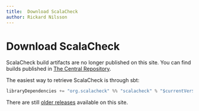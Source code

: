```yaml
---
title:  Download ScalaCheck
author: Rickard Nilsson
---
```


# Download ScalaCheck
ScalaCheck build artifacts are no longer published on this site. You can find
builds published in [The Central Repository](https://search.maven.org/).

The easiest way to retrieve ScalaCheck is through sbt:

```scala
libraryDependencies += "org.scalacheck" %% "scalacheck" % "$currentVer$" % "test"
```

There are still [older releases](/releases.html) available on this site.
